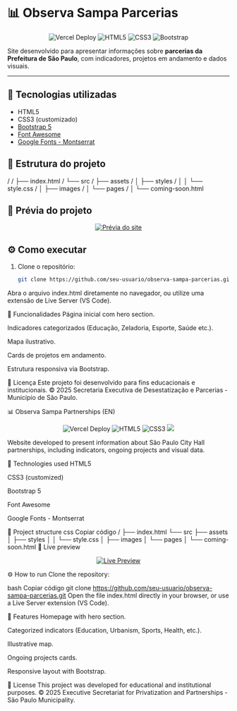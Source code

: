 # 📊 Observa Sampa Parcerias

<p align="center">
  <img src="https://img.shields.io/badge/Deploy-Vercel-000000?style=for-the-badge&logo=vercel&logoColor=white" alt="Vercel Deploy"/>
  <img src="https://img.shields.io/badge/HTML5-E34F26?style=for-the-badge&logo=html5&logoColor=white" alt="HTML5"/>
  <img src="https://img.shields.io/badge/CSS3-1572B6?style=for-the-badge&logo=css3&logoColor=white" alt="CSS3"/>
  <img src="https://img.shields.io/badge/Bootstrap-7952B3?style=for-the-badge&logo=bootstrap&logoColor=white" alt="Bootstrap"/>
</p>

Site desenvolvido para apresentar informações sobre **parcerias da Prefeitura de São Paulo**, com indicadores, projetos em andamento e dados visuais.

---

## 🚀 Tecnologias utilizadas
- HTML5  
- CSS3 (customizado)  
- [Bootstrap 5](https://getbootstrap.com/)  
- [Font Awesome](https://fontawesome.com/)  
- [Google Fonts - Montserrat](https://fonts.google.com/specimen/Montserrat)  

## 📂 Estrutura do projeto
/
/ ├── index.html
/ └── src
/ ├── assets
/ │ ├── styles
/ │ │ └── style.css
/ │ ├── images
/ │ └── pages
/ │ └── coming-soon.html

## 🔗 Prévia do projeto
<p align="center">
  <a href="https://site-prefeitura.vercel.app" target="_blank">
    <img src="https://img.shields.io/badge/🔗%20Acessar%20o%20site-007bff?style=for-the-badge&logo=google-chrome&logoColor=white" alt="Prévia do site"/>
  </a>
</p>

## ⚙️ Como executar
1. Clone o repositório:
   ```bash
   git clone https://github.com/seu-usuario/observa-sampa-parcerias.git
Abra o arquivo index.html diretamente no navegador, ou utilize uma extensão de Live Server (VS Code).

📌 Funcionalidades
Página inicial com hero section.

Indicadores categorizados (Educação, Zeladoria, Esporte, Saúde etc.).

Mapa ilustrativo.

Cards de projetos em andamento.

Estrutura responsiva via Bootstrap.

📝 Licença
Este projeto foi desenvolvido para fins educacionais e institucionais.
© 2025 Secretaria Executiva de Desestatização e Parcerias - Município de São Paulo.

📊 Observa Sampa Partnerships (EN)
<p align="center"> <img src="https://img.shields.io/badge/Deploy-Vercel-000000?style=for-the-badge&logo=vercel&logoColor=white" alt="Vercel Deploy"/> <img src="https://img.shields.io/badge/HTML5-E34F26?style=for-the-badge&logo=html5&logoColor=white" alt="HTML5"/> <img src="https://img.shields.io/badge/CSS3-1572B6?style=for-the-badge&logo=css3&logoColor=white" alt="CSS3"/> <img src="https://img.shields.io/badge/Bootstrap-7952B3?style=for-the-badge&logo=bootstrap&logoColor=white"> </p>
Website developed to present information about São Paulo City Hall partnerships, including indicators, ongoing projects and visual data.

🚀 Technologies used
HTML5

CSS3 (customized)

Bootstrap 5

Font Awesome

Google Fonts - Montserrat

📂 Project structure
css
Copiar código
/
├── index.html
└── src
    ├── assets
    │   ├── styles
    │   │   └── style.css
    │   ├── images
    │   └── pages
    │       └── coming-soon.html
🔗 Live preview
<p align="center"> <a href="https://site-prefeitura.vercel.app" target="_blank"> <img src="https://img.shields.io/badge/🔗%20Visit%20the%20site-28a745?style=for-the-badge&logo=google-chrome&logoColor=white" alt="Live Preview"/> </a> </p>
⚙️ How to run
Clone the repository:

bash
Copiar código
git clone https://github.com/seu-usuario/observa-sampa-parcerias.git
Open the file index.html directly in your browser, or use a Live Server extension (VS Code).

📌 Features
Homepage with hero section.

Categorized indicators (Education, Urbanism, Sports, Health, etc.).

Illustrative map.

Ongoing projects cards.

Responsive layout with Bootstrap.

📝 License
This project was developed for educational and institutional purposes.
© 2025 Executive Secretariat for Privatization and Partnerships - São Paulo Municipality.
